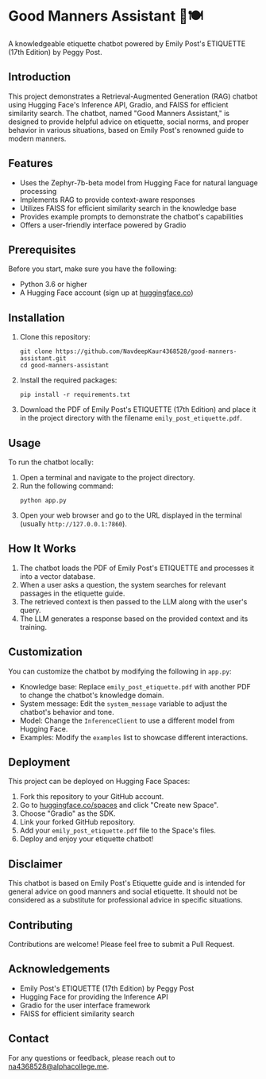# Good Manners Assistant 🎩🍽️

A knowledgeable etiquette chatbot powered by Emily Post's ETIQUETTE (17th Edition) by Peggy Post.

## Introduction

This project demonstrates a Retrieval-Augmented Generation (RAG) chatbot using Hugging Face's Inference API, Gradio, and FAISS for efficient similarity search. The chatbot, named "Good Manners Assistant," is designed to provide helpful advice on etiquette, social norms, and proper behavior in various situations, based on Emily Post's renowned guide to modern manners.

## Features

- Uses the Zephyr-7b-beta model from Hugging Face for natural language processing
- Implements RAG to provide context-aware responses
- Utilizes FAISS for efficient similarity search in the knowledge base
- Provides example prompts to demonstrate the chatbot's capabilities
- Offers a user-friendly interface powered by Gradio

## Prerequisites

Before you start, make sure you have the following:

- Python 3.6 or higher
- A Hugging Face account (sign up at [huggingface.co](https://huggingface.co/join))

## Installation

1. Clone this repository:
   ```
   git clone https://github.com/NavdeepKaur4368528/good-manners-assistant.git
   cd good-manners-assistant
   ```

2. Install the required packages:
   ```
   pip install -r requirements.txt
   ```

3. Download the PDF of Emily Post's ETIQUETTE (17th Edition) and place it in the project directory with the filename `emily_post_etiquette.pdf`.

## Usage

To run the chatbot locally:

1. Open a terminal and navigate to the project directory.
2. Run the following command:
   ```
   python app.py
   ```
3. Open your web browser and go to the URL displayed in the terminal (usually `http://127.0.0.1:7860`).

## How It Works

1. The chatbot loads the PDF of Emily Post's ETIQUETTE and processes it into a vector database.
2. When a user asks a question, the system searches for relevant passages in the etiquette guide.
3. The retrieved context is then passed to the LLM along with the user's query.
4. The LLM generates a response based on the provided context and its training.

## Customization

You can customize the chatbot by modifying the following in `app.py`:

- Knowledge base: Replace `emily_post_etiquette.pdf` with another PDF to change the chatbot's knowledge domain.
- System message: Edit the `system_message` variable to adjust the chatbot's behavior and tone.
- Model: Change the `InferenceClient` to use a different model from Hugging Face.
- Examples: Modify the `examples` list to showcase different interactions.

## Deployment

This project can be deployed on Hugging Face Spaces:

1. Fork this repository to your GitHub account.
2. Go to [huggingface.co/spaces](https://huggingface.co/spaces) and click "Create new Space".
3. Choose "Gradio" as the SDK.
4. Link your forked GitHub repository.
5. Add your `emily_post_etiquette.pdf` file to the Space's files.
6. Deploy and enjoy your etiquette chatbot!

## Disclaimer

This chatbot is based on Emily Post's Etiquette guide and is intended for general advice on good manners and social etiquette. It should not be considered as a substitute for professional advice in specific situations.

## Contributing

Contributions are welcome! Please feel free to submit a Pull Request.

## Acknowledgements

- Emily Post's ETIQUETTE (17th Edition) by Peggy Post
- Hugging Face for providing the Inference API
- Gradio for the user interface framework
- FAISS for efficient similarity search

## Contact

For any questions or feedback, please reach out to na4368528@alphacollege.me.
